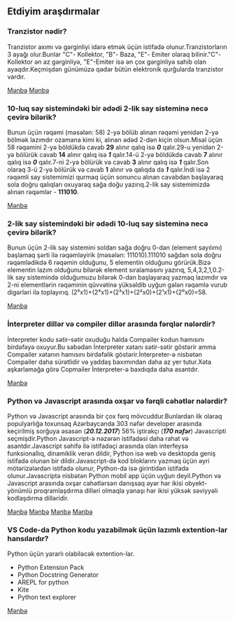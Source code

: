  ## Etdiyim araşdırmalar

### Tranzistor nədir?

Tranzistor axımı və gərginliyi idarə etmək üçün istifadə olunur.Tranzistorların 3 ayağı olur.Bunlar "C"- Kollektor, "B"- Baza, "E"- Emiter olaraq bilinir."C"- Kollektor ən az gərginliyə, "E"-Emiter isə ən çox gərginliyə sahib olan ayaqdır.Keçmişdən günümüzə qədər bütün elektronik qurğularda tranzistor vardır.

 [Mənbə](https://elektroavtomatika.blogspot.com/2017/05/tranzistor-2.html)
 [Mənbə](https://www.youtube.com/watch?v=HktvKH-cdM4)

 ### 10-luq say sistemindəki bir ədədi 2-lik say sisteminə necə çevirə bilərik?

Bunun üçün rəqəmi (məsələn: 58) 2-yə bölüb alınan rəqəmi yenidən 2-yə bölmək lazımdır ozamana kimi ki, alınan ədəd 2-dən kiçin olsun.Misal üçün 58 rəqəmini 2-yə böldükdə cavab **29** alınır qalıq isə ***0*** qalır.29-u yenidən 2-yə bölürük cavab **14** alınır qalıq isə ***1*** qalır.14-ü 2-yə böldükdə cavab **7** alınır qalıq isə ***0*** qalır.7-ni 2-yə bölürük və cavab **3** alınır qalıq isə ***1*** qalır.Son olaraq 3-ü 2-yə bölürük və cavab **1** alınır və qalıqda da ***1*** qalır.İndi isə 2 rəqəmli say sistemimizi qurmaq üçün sonuncu alınan cavabdan başlayaraq sola doğru qalıqları oxuyaraq sağa doğu yazırıq.2-lik say sistemimizdə alınan rəqəmlər - **111010**.

 [Mənbə](https://youtu.be/2lrbAvpDloU)

 ### 2-lik say sistemindəki bir ədədi 10-luq say sisteminə necə çevirə bilərik?

Bunun üçün 2-lik say sistemini soldan sağa doğru 0-dan (element sayılımı) başlamaq şərti ilə rəqəmləyirik (məsələn: 111010).111010 sağdan sola doğru rəqəmlədikdə 6 rəqəmin olduğunu, 5 elementin olduğunu görürük.Bizə elementin lazım olduğunu bilərək element sıralamasını yazırıq, 5,4,3,2,1,0.2-lik say sistemində olduğumuzu bilərək 0-dan başlayaraq yazmaq lazımdır və 2-ni elementlərin rəqəminin qüvvətinə yüksəldib uyğun gələn rəqəmlə vurub digərləri ilə toplayırıq. (2⁵x1)+(2⁴x1)+(2³x1)+(2²x0)+(2¹x1)+(2⁰x0)=58.

 [Mənbə](https://youtu.be/0fURVcwtSAc)

 ### İnterpreter dillər və compiler dillər arasında fərqlər nələrdir?
 
İnterpreter kodu sətir-sətir oxuduğu halda Compailer kodun hamısını birdəfəyə oxuyur.Bu səbədən İnterpreter xətanı sətir-sətir göstərir amma Compailer xətanın hamısını birdəfəlik göstərir.İnterpreter-ə nisbətən Compailer daha sürətlidir və yaddaş baxımından daha az yer tutur.Xəta aşkarlamağa görə Copmailer İnterpreter-ə baxdıqda daha asantdır.

 [Mənbə](https://az.surveillancepackages.com/difference-between-compiler-and-interpreter-2a62)

 ### Python və Javascript arasında oxşar və fərqli cəhətlər nələrdir?

Python və Javascript arasında bir çox fərq mövcuddur.Bunlardan ilk olaraq populyarlığa toxunsaq Azərbaycanda 303 nəfər developer arasında keçirilmiş sorğuya əsasən (***20.12.2017***) 56% iştirakçı (***170 nəfər***) Javascripti seçmişdir.Python Javascript-ə nəzərən istifadəsi daha rahat və asantdır.Javascript səhifə ilə istifadəçi arasında olan interfeysə funksionallıq, dinamiklik verən dildir, Python isə web və desktopda geniş istifadə olunan bir dildir.Javascript-də kod bloklarını yazmaq üçün əyri mötərizələrdən istifadə olunur, Python-da isə girintidən istifadə olunur.Javascriptə nisbətən Python mobil app üçün uyğun deyil.Python və Javascript arasında oxşar cəhətlərsən danışsaq əyər hər ikisi obyekt-yönümlü proqramlaşdırma dilləri olmaqla yanaşı hər ikisi yüksək səviyyəli kodlaşdırma dilləridir.

 [Mənbə](https://az.wikipedia.org/wiki/JavaScript)
 [Mənbə](https://az.wikipedia.org/wiki/Python_(proqramla%C5%9Fd%C4%B1rma_dili))
 [Mənbə](https://hackr.io/blog/python-vs-javascript)
 [Mənbə](https://www.google.com/search?q=JavaScript+vs+Python+similarity&sxsrf=ALeKk01_3eBSxRaB4HdVslEDVFoQTxRO6w%3A1624403852358&ei=jG_SYJihFeKsrgTXybOwBQ&oq=JavaScript+vs+Python+similarity&gs_lcp=Cgdnd3Mtd2l6EAMyBggAEBYQHjoHCAAQRxCwA0oECEEYAFDSvBxY0rwcYNvCHGgBcAJ4AIAB6gGIAfoCkgEFMC4xLjGYAQCgAQKgAQGqAQdnd3Mtd2l6yAEIwAEB&sclient=gws-wiz&ved=0ahUKEwiYl930r6zxAhVilosKHdfkDFYQ4dUDCA4&uact=5#:~:text=Python%20and%20JavaScript%20have%20a%20few%20notable%20similarities%20in%20use%20and%20structure.%20Both%20are%20object-oriented%2C%20making%20them%20ideal%20for%20large%20and%20complex%20software%20development.%20Additionally%2C%20JavaScript%20and%20Python%20are%20dynamically-typed%20high-level%20coding%20languages%2C%20which%20makes%20learning%20them%20fairly%20easy.)

 ### VS Code-da Python kodu yazabilmək üçün lazımlı extention-lar hansılardır?

Python üçün yararlı olabiləcək extention-lar.
 - Python Extension Pack
 - Python Docstring Generator
 - AREPL for python
 - Kite
 - Python text explorer

 [Mənbə](https://www.youtube.com/watch?v=W--_EOzdTHk)